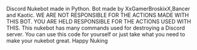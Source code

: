 Discord Nukebot made in Python.
Bot made by XxGamerBroskixX,Bancer and Kaotic.
WE ARE NOT RESPONSIBLE FOR THE ACTIONS MADE WITH THIS BOT.
YOU ARE HELD RESPONSIBLE FOR THE ACTIONS USED WITH THIS.
This nukebot has many commands used for destroying a Discord server.
You can use this code for yourself or just take what you need to make your nukebot great.
Happy Nuking
